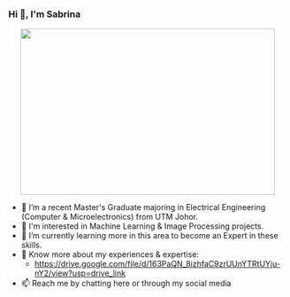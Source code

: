 ### Hi 👋, I'm Sabrina

<p align="center">
  <img width="460" height="300" src="https://github.com/sabrinaMKE201073/sabrinaMKE201073/assets/95947484/b3fc07c3-907c-4c0a-b7f4-c2988bec9be3/460/300">
</p> 


- 🔭 I’m a recent Master's Graduate majoring in Electrical Engineering (Computer & Microelectronics) from UTM Johor.
- 👀 I'm interested in Machine Learning & Image Processing projects.
- 🌱 I’m currently learning more in this area to become an Expert in these skills.
- 📄 Know more about my experiences & expertise:
  -  https://drive.google.com/file/d/163PaQN_8izhfaC9zrUUnYTRtUYju-nY2/view?usp=drive_link
- 📫 Reach me by chatting here or through my social media 
